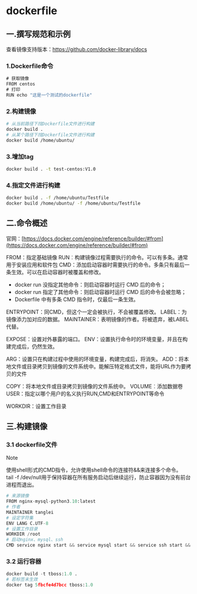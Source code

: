 # dockerfile

## 一.撰写规范和示例

查看镜像支持版本：<https://github.com/docker-library/docs>

### 1.Dockerfile命令

```jsx
# 获取镜像
FROM centos
# 打印
RUN echo "这是一个测试的dockerfile"
```

### 2.构建镜像

```bash
# 从当前路径下找Dockerfile文件进行构建
docker build .
# 从某个路径下找Dockerfile文件进行构建
docker build /home/ubuntu/
```

### 3.增加tag

```bash
docker build . -t test-centos:V1.0
```

### 4.指定文件进行构建

```bash
docker build . -f /home/ubuntu/Testfile
docker build /home/ubuntu/ -f /home/ubuntu/Testfile
```

## 二.命令概述

官网：[https://docs.docker.com/engine/reference/builder/#from](https://docs.docker.com/engine/reference/builder/#from)

FROM：指定基础镜像
RUN︰构建镜像过程需要执行的命令。可以有多条。通常用于安装应用和软件包
CMD：添加启动容器时需要执行的命令。多条只有最后一条生效。可以在启动容器时被覆盖和修改。

- docker run 没指定其他命令：则启动容器时运行 CMD 后的命令；
- docker run 指定了其他命令：则启动容器时运行 CMD 后的命令会被忽略；
- Dockerfile 中有多条 CMD 指令时，仅最后一条生效。

ENTRYPOINT：同CMD，但这个一定会被执行，不会被覆盖修改。
LABEL：为镜像添力加对应的数据。
MAINTAINER：表明镜像的作者。将被遗弃，被LABEL代替。

EXPOSE：设置对外暴露的端口。
ENV：设置执行命令时的环境变量，并且在构建完成后，仍然生效。

ARG：设置只在构建过程中使用的环境变量，构建完成后，将消失。
ADD：将本地文件或目录拷贝到镜像的文件系统中。能解压特定格式文件，能将URL作为要拷贝的文件

COPY：将本地文件或目录拷贝到镜像的文件系统中。
VOLUME︰添加数据卷
USER：指定以哪个用户的名义执行RUN,CMD和ENTRYPOINT等命令

WORKDIR：设置工作目录

## 三.构建镜像

### 3.1 dockerfile文件
> [!NOTE]
> 使用shell形式的CMD指令，允许使用shell命令的连接符&&来连接多个命令。  
> tail -f /dev/null用于保持容器在所有服务启动后继续运行，防止容器因为没有前台进程而退出。

```python
# 来源镜像
FROM nginx-mysql-python3.10:latest
# 作者
MAINTAINER tanglei
# 设定字符集
ENV LANG C.UTF-8
# 设置工作目录
WORKDIR /root
# 启动nginx、mysql、ssh
CMD service nginx start && service mysql start && service ssh start && tail -f /dev/null
```

### 3.2 运行容器

```python
docker build -t tboss:1.0 .
# 若标签未生效
docker tag 5fbcfe4d7bcc tboss:1.0
```
